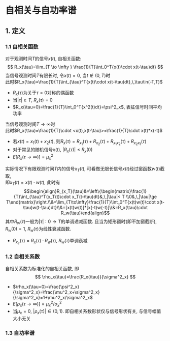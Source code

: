 # 自相关与自功率谱
## 1. 定义
### 1.1 自相关函数
对于观测时间$T$的信号$x(t)$, 自相关函数:
$$
R_x(\tau)=\lim_{T \to \infty } \frac{1}{T}\int_0^T{x(t)\cdot x(t-\tau)dt}
$$
当信号观测时间$T$有限长时, 令$x(t)=0$, 当$t\notin(0,T)$时  
此时$R_x(\tau)=\frac{1}{T}\int_{\tau}^T{x(t)\cdot x(t-\tau)dt},\,\tau\in(-T,T)$
- $R_x(\tau)$为关于$\tau=0$对称的偶函数
- 当$|\tau|\ge T$, $R_x(\tau)=0$
- $R_x(\tau=0)=\frac{1}{T}\int_0^T{x^2(t)dt}=\psi^2_x$, 表征信号时间平均功率

当信号观测时间$T\to\infty$时  
此时$R_x(\tau)=\frac{1}{T}\cdot <x(t),x(t-\tau)>=\frac{1}{T}\cdot x(t)*x(-t)$
- 若$x(t)=x_1(t)+x_2(t)$, 则$R_x(\tau)=R_{x_1}(\tau)+R_{x_2}(\tau)+R_{{x_1}{x_2}}(\tau)+R_{{x_2}{x_1}}(\tau)$
- 对于常见的随机信号$x(t)$, $|R_x(\tau)|\le R_x(0)$
- $E[R_x(\tau\to\infty)]=\mu^2_x$

实际情况下有限观测时间$T$内的信号$x_T(t)$, 可看做无限长信号$x(t)$经过窗函数$w(t)$截取,  
即$x_T(t)=x(t)\cdot w(t)$, 此时有
$$\begin{align}R_{x_T}(\tau)&=\left\{\begin{matrix}\frac{1}{T}\int_{\tau}^T{x_T(t)\cdot x_T(t-\tau)dt}&,\,|\tau|< T \\0&,\,|\tau|\ge T\end{matrix}\right.\\&=\lim_{T\to\infty}\frac{1}{T}\int_0^T{x(t)w(t)\cdot x(t-\tau)w(t-\tau)dt}\\&=[x(t)w(t)]*[x(-t)w(-t)]\\&=R_x(\tau)\cdot R_w(\tau)\end{align}$$
其中$R_w(\tau)$一般为$|\tau|: 0\to T$的单调递减函数. 且当为矩形窗时(即不加窗截断), $R_w(0)=1$, $R_w(\tau)$为线性衰减函数.  
- $R_{x_T}(\tau)=R_x(\tau)\cdot R_w(\tau)$, $R_w(\tau)$单调衰减

### 1.2 自相关系数
自相关系数为标准化的自相关函数, 即
$$
\rho_x(\tau)=\frac{R_x(\tau)}{\sigma^2_x}
$$
- $\rho_x(\tau=0)=\frac{\psi^2_x}{\sigma^2_x}=\frac{\mu^2_x+\sigma^2_x}{\sigma^2_x}=1+\mu^2_x/\sigma^2_x$
- $E[\rho_x(\tau\to\infty)]=\mu^2_x/\sigma^2_x$
- 当$\mu_x=0$, $|\rho_x(\tau)|\in(0,1)$. 即自相关系数形状仅与信号形状有关, 与信号幅值大小无关

### 1.3 自功率谱
